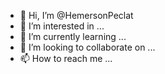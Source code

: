 - 👋 Hi, I’m @HemersonPeclat
- 👀 I’m interested in ...
- 🌱 I’m currently learning ...
- 💞️ I’m looking to collaborate on ...
- 📫 How to reach me ...

<!---
HemersonPeclat/HemersonPeclat is a ✨ special ✨ repository because its `README.md` (this file) appears on your GitHub profile.
You can click the Preview link to take a look at your changes.
--->
